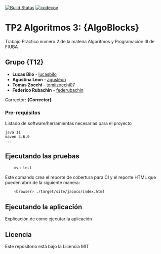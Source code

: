 [![Build Status](https://travis-ci.org/fiuba/algo3_proyecto_base_tp2.svg?branch=master)](https://travis-ci.org/fiuba/algo3_proyecto_base_tp2) [![codecov](https://codecov.io/gh/fiuba/algo3_proyecto_base_tp2/branch/master/graph/badge.svg)](https://codecov.io/gh/fiuba/algo3_proyecto_base_tp2)



# TP2 Algoritmos 3: {AlgoBlocks}

Trabajo Práctico número 2 de la materia Algoritmos y Programación III de FIUBA

## Grupo {T12}

* **Lucas Bilo** - [lucasbilo](https://github.com/lucasbilo)
* **Agustina Leon** - [agusleon](https://github.com/agusleon)
* **Tomas Zocchi** - [tomiizocchi07](https://github.com/tomiizocchi07)
* **Federico Rubachin** - [federubachin](https://github.com/federubachin)

Corrector: **{Corrector}**

### Pre-requisitos

Listado de software/herramientas necesarias para el proyecto

```
java 11
maven 3.6.0
...
```

## Ejecutando las pruebas

```bash
    mvn test
```

Este comando crea el reporte de cobertura para CI y el reporte HTML que pueden abrir de la siguiente manera:

```bash
    <browser> ./target/site/jacoco/index.html
```

## Ejecutando la aplicación

Explicación de como ejecutar la aplicación

## Licencia

Este repositorio está bajo la Licencia MIT
